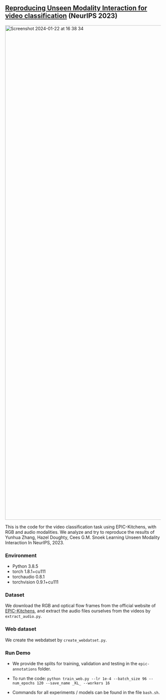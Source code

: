 ## [Reproducing Unseen Modality Interaction for video classification](https://arxiv.org/abs/2306.12795) (NeurIPS 2023)


<img width="1595" alt="Screenshot 2024-01-22 at 16 38 34" src="https://github.com/xiaobai1217/Unseen-Modality-Interaction/assets/22721775/ecc432fb-722d-41bc-befc-4add1a5abb5d">

This is the code for the video classification task using EPIC-Kitchens, with RGB and audio modalities. We analyze and try to reproduce the results of Yunhua Zhang, Hazel Doughty, Cees G.M. Snoek Learning Unseen Modality Interaction In NeurIPS, 2023. 


### Environment
* Python 3.8.5
* torch 1.8.1+cu111
* torchaudio 0.8.1
* torchvision 0.9.1+cu111

### Dataset
We download the RGB and optical flow frames from the official website of [EPIC-Kitchens](https://epic-kitchens.github.io/2023), and extract the audio files ourselves from the videos by `extract_audio.py`. 

### Web dataset
We create the webdatset by `create_webdatset.py`.

### Run Demo
* We provide the splits for training, validation and testing in the `epic-annotations` folder. 

* To run the code: 
`python train_web.py --lr 1e-4 --batch_size 96 --num_epochs 120 --save_name _KL_ --workers 16` 


* Commands for all experiments / models can be found in the file `bash.sh`.




